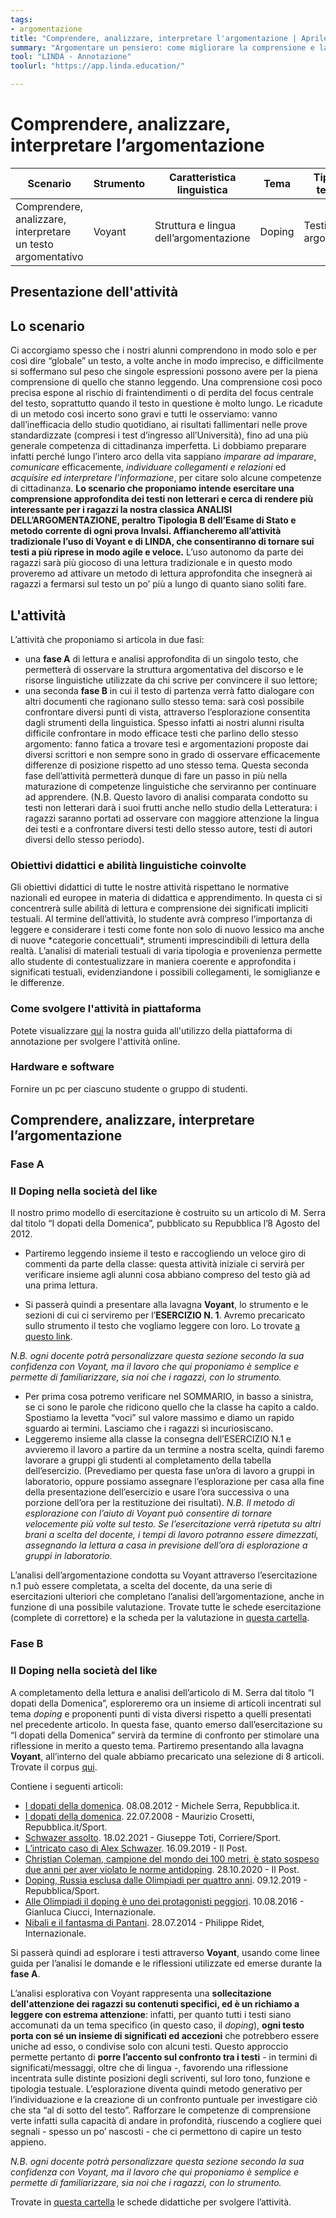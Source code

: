 ```yaml
---
tags: 
- argomentazione
title: "Comprendere, analizzare, interpretare l'argomentazione | Aprile 2021"
summary: "Argomentare un pensiero: come migliorare la comprensione e la produzione di testi argomentativi? Lavoreremo su testi che raccontano notizie e dibattiti attuali e di interesse internazionale"
tool: "LINDA - Annotazione"
toolurl: "https://app.linda.education/"

---
```


# Comprendere, analizzare, interpretare l’argomentazione

<table>
  <thead>
    <tr>
      <th>Scenario</th>
      <th>Strumento</th>
      <th>Caratteristica linguistica</th>
      <th>Tema</th>
      <th>Tipologia testuale</th>
      <th>Tempo stimato</th>
      <th>Destinatari</th>
    </tr>
  </thead>
  <tbody>
    <tr>
      <td>Comprendere, analizzare, interpretare un testo argomentativo</td>
      <td>Voyant</td>
      <td>Struttura e lingua dell’argomentazione</td>
      <td>Doping</td>
      <td>Testi argomentativi</td>
      <td>2h Fase A 2h Fase B</td>
      <td>Fine biennio/Inizio triennio SS2</td>
    </tr>
  </tbody>
</table>

## Presentazione dell'attività

<div class="accordion">

## Lo scenario
Ci accorgiamo spesso che i nostri alunni comprendono in modo solo e per così dire “globale” un testo, a volte anche in modo impreciso, e difficilmente si soffermano sul peso che singole espressioni possono avere per la piena comprensione di quello che stanno leggendo. 
Una comprensione così poco precisa espone al rischio di fraintendimenti o di perdita del focus centrale del testo, soprattutto quando il testo in questione è molto lungo.
Le ricadute di un metodo così incerto sono gravi e tutti le osserviamo: vanno dall’inefficacia dello studio quotidiano, ai risultati fallimentari nelle prove standardizzate (compresi i test d’ingresso all’Università), fino ad una più generale competenza di cittadinanza imperfetta. Li dobbiamo preparare infatti perché lungo l’intero arco della vita sappiano *imparare ad imparare*, *comunicare* efficacemente, *individuare collegamenti e relazioni* ed *acquisire ed interpretare l’informazione*, per citare solo alcune competenze di cittadinanza. 
**Lo scenario che proponiamo intende esercitare una comprensione approfondita dei testi non letterari e cerca di rendere più interessante per i ragazzi la nostra classica ANALISI DELL’ARGOMENTAZIONE, peraltro Tipologia B dell’Esame di Stato e metodo corrente di ogni prova Invalsi. Affiancheremo all’attività tradizionale l’uso di Voyant e di LINDA, che consentiranno di tornare sui testi a più riprese in modo agile e veloce.**
L’uso autonomo da parte dei ragazzi sarà più giocoso di una lettura tradizionale e in questo modo proveremo ad attivare un metodo di lettura approfondita che insegnerà ai ragazzi a fermarsi sul testo un po’ più a lungo di quanto siano soliti fare.

## L'attività
L’attività che proponiamo si articola in due fasi: 
* una **fase A** di lettura e analisi approfondita di un singolo testo, che permetterà di osservare la struttura argomentativa del discorso e le risorse linguistiche utilizzate da chi scrive per convincere il suo lettore; 
* una seconda **fase B** in cui il testo di partenza verrà fatto dialogare con altri documenti che ragionano sullo stesso tema: sarà così possibile confrontare diversi punti di vista, attraverso l’esplorazione consentita dagli strumenti della linguistica.
Spesso infatti ai nostri alunni risulta difficile confrontare in modo efficace testi che parlino dello stesso argomento: fanno fatica a trovare tesi e argomentazioni proposte dai diversi scrittori e non sempre sono in grado di osservare efficacemente differenze di posizione rispetto ad uno stesso tema.
Questa seconda fase dell’attività permetterà dunque di fare un passo in più nella maturazione di competenze linguistiche che serviranno per continuare ad apprendere.
(N.B. Questo lavoro di analisi comparata condotto su testi non letterari darà i suoi frutti anche nello studio della Letteratura: i ragazzi saranno portati ad osservare con maggiore attenzione la lingua dei testi e a confrontare diversi testi dello stesso autore, testi di autori diversi dello stesso periodo).

<div class="accordion-panel">
<h3 class="accordion-header">Obiettivi didattici e abilità linguistiche coinvolte</h3>
<div class="accordion-body">
Gli obiettivi didattici di tutte le nostre attività rispettano le normative nazionali ed europee in materia di didattica e apprendimento. In questa ci si concentrerà sulle abilità di lettura e comprensione dei significati impliciti testuali. Al termine dell’attività, lo studente avrà compreso l’importanza di leggere e considerare i testi come fonte non solo di nuovo lessico ma anche di nuove *categorie concettuali*, strumenti imprescindibili di lettura della realtà. L’analisi di materiali testuali di varia tipologia e provenienza permette allo studente di contestualizzare in maniera coerente e approfondita i significati testuali, evidenziandone i possibili collegamenti, le somiglianze e le differenze.

</div>
</div>

<div class="accordion-panel">
<h3 class="accordion-header">Come svolgere l'attività in piattaforma</h3>
<div class="accordion-body">

Potete visualizzare <a href= "https://linda.education/strumenti/#voyant" target= "_blank">qui</a> la nostra guida all'utilizzo della piattaforma di annotazione per svolgere l'attività online.

</div>
</div>

<div class="accordion-panel">
<h3 class="accordion-header">Hardware e software</h3>
<div class="accordion-body">

Fornire un pc per ciascuno studente o gruppo di studenti.

</div>
</div>

## Comprendere, analizzare, interpretare l’argomentazione 
<div class="accordion-panel">
<h3 class="accordion-header">Fase A</h3>
<div class="accordion-body">

### Il Doping nella società del like
Il nostro primo modello di esercitazione è costruito su un articolo di M. Serra dal titolo “I dopati della Domenica”, pubblicato su Repubblica l’8 Agosto del 2012. 
* Partiremo leggendo insieme il testo e raccogliendo un veloce giro di commenti da parte della classe: questa attività iniziale ci servirà per verificare insieme agli alunni cosa abbiano compreso del testo già ad una prima lettura.

* Si passerà quindi a presentare alla lavagna **Voyant**, lo strumento e le sezioni di cui ci serviremo per l’**ESERCIZIO N. 1**. Avremo precaricato sullo strumento il testo che vogliamo leggere con loro. Lo trovate <a href="https://voyant-tools.org/?corpus=c1e2eb6b6230e1ee8c74f0688b800d4e&panels=cirrus,reader,trends,summary,contexts" target="_blank">a questo link</a>.


*N.B. ogni docente potrà personalizzare questa sezione secondo la sua confidenza con Voyant, ma il lavoro che qui proponiamo è semplice e permette di familiarizzare, sia noi che i ragazzi, con lo strumento.*


* Per prima cosa potremo verificare nel SOMMARIO, in basso a sinistra, se ci sono le parole che ridicono quello che la classe ha capito a caldo. Spostiamo la levetta “voci” sul valore massimo e diamo un rapido sguardo ai termini. Lasciamo che i ragazzi si incuriosiscano.
* Leggeremo insieme alla classe la consegna dell’ESERCIZIO N.1 e avvieremo il lavoro a partire da un termine a nostra scelta, quindi faremo lavorare a gruppi gli studenti al completamento della tabella dell’esercizio. (Prevediamo per questa fase un’ora di lavoro a gruppi in laboratorio, oppure possiamo assegnare l’esplorazione per casa alla fine della presentazione dell’esercizio e usare l’ora successiva o una porzione dell’ora per la restituzione dei risultati).
*N.B. Il metodo di esplorazione con l’aiuto di Voyant può consentire di tornare velocemente più volte sul testo. Se l’esercitazione verrà ripetuta su altri brani a scelta del docente, i tempi di lavoro potranno essere dimezzati, assegnando la lettura a casa in previsione dell’ora di esplorazione a gruppi in laboratorio.*

L’analisi dell’argomentazione condotta su Voyant attraverso l’esercitazione n.1 può essere completata, a scelta del docente, da una serie di esercitazioni ulteriori che completano l’analisi dell’argomentazione, anche in funzione di una possibile valutazione. Trovate tutte le schede esercitazione (complete di correttore) e la scheda per la valutazione in <a href="https://drive.google.com/drive/folders/1RE1Pl-PJtdi11iXFDEdLsPudKBrYYmvm?usp=sharing">questa cartella</a>.

</div>
</div>

<div class="accordion-panel">
<h3 class="accordion-header">Fase B</h3>
<div class="accordion-body">
  
### Il Doping nella società del like
A completamento della lettura e analisi dell’articolo di M. Serra dal titolo “I dopati della Domenica”, esploreremo ora un insieme di articoli incentrati sul tema *doping* e proponenti punti di vista diversi rispetto a quelli presentati nel precedente articolo. In questa fase, quanto emerso dall’esercitazione su “I dopati della Domenica” servirà da termine di confronto per stimolare una riflessione in merito a questo tema.
Partiremo presentando alla lavagna **Voyant**, all’interno del quale abbiamo precaricato una selezione di 8 articoli. Trovate il corpus <a href="https://voyant-tools.org/?corpus=f328ce476e0130191827aa2ba39044fd" target="_blank">qui</a>.

Contiene i seguenti articoli: 
* <a href="https://ricerca.repubblica.it/repubblica/archivio/repubblica/2012/08/08" target="_blank">I dopati della domenica</a>. 08.08.2012 - Michele Serra, Repubblica.it.
* <a href="https://www.repubblica.it/2008/07/sezioni/sport/doping-dilettanti/doping-dilettanti/doping-dilettanti.html" target="_blank">I dopati della domenica</a>. 22.07.2008 - Maurizio Crosetti, Repubblica.it/Sport.
* <a href="https://www.corriere.it/sport/21_febbraio_18/schwazer-doping-gip-accoglie-richiesta-archiviazione-caso-chiuso-non-ci-sara-procedimento-penale-7850db80-71e5-11eb-893c-20b27ab3b588.shtml" target="_blank">Schwazer assolto</a>. 18.02.2021 - Giuseppe Toti, Corriere/Sport.
* <a href="https://www.ilpost.it/2019/09/16/lintricato-caso-di-alex-schwazer/" target="_blank">L’intricato caso di Alex Schwazer</a>. 16.09.2019 - Il Post.
* <a href="https://www.ilpost.it/2020/10/28/christian-coleman-100-metri-squalifica/" target="_blank">Christian Coleman, campione del mondo dei 100 metri, è stato sospeso due anni per aver violato le norme antidoping</a>. 28.10.2020 - Il Post.
* <a href="https://www.repubblica.it/sport/vari/2019/12/09/news/doping_russia_esclusa_da_olimpiadi_per_quattro_anni-242990892/" target="_blank">Doping, Russia esclusa dalle Olimpiadi per quattro anni</a>. 09.12.2019 - Repubblica/Sport.
* <a href="https://www.internazionale.it/opinione/gianluca-ciucci/2016/08/10/alex-schwazer-doping-olimpiadi" target="_blank">Alle Olimpiadi il doping è uno dei protagonisti peggiori</a>. 10.08.2016 - Gianluca Ciucci, Internazionale. 
* <a href="https://www.internazionale.it/opinione/philippe-ridet/2014/07/28/nibali-e-il-fantasma-di-pantani" target="_blank">Nibali e il fantasma di Pantani</a>. 28.07.2014 - Philippe Ridet, Internazionale. 


Si passerà quindi ad esplorare i testi attraverso **Voyant**, usando come linee guida per l’analisi le domande e le riflessioni utilizzate ed emerse durante la **fase A**.

L’analisi esplorativa con Voyant rappresenta una **sollecitazione dell'attenzione dei ragazzi su contenuti specifici, ed è un richiamo a leggere con estrema attenzione**: infatti, per quanto tutti i testi siano accomunati da un tema specifico (in questo caso, il *doping*), **ogni testo porta con sé un insieme di significati ed accezioni** che potrebbero essere uniche ad esso, o condivise solo con alcuni testi.  Questo approccio permette pertanto di **porre l’accento sul  confronto tra i testi** - in termini di significati/messaggi, oltre che di lingua -, favorendo una riflessione incentrata sulle distinte posizioni degli scriventi, sul loro tono, funzione e tipologia testuale. L’esplorazione diventa quindi metodo generativo per l’individuazione e la creazione di un confronto puntuale per investigare ciò che sta “al di sotto del testo”. Rafforzare le competenze di comprensione verte infatti sulla capacità di andare in profondità, riuscendo a cogliere quei segnali - spesso un po’ nascosti - che ci permettono di capire un testo appieno.


*N.B. ogni docente potrà personalizzare questa sezione secondo la sua confidenza con Voyant, ma il lavoro che qui proponiamo è semplice e permette di familiarizzare, sia noi che i ragazzi, con lo strumento.*

Trovate in <a href="https://drive.google.com/drive/folders/1dAdmtEHY5cavulMaP1fqVtKKDPI5CK2D?usp=sharing">questa cartella</a> le schede didattiche per svolgere l’attività.


</div>
</div>
